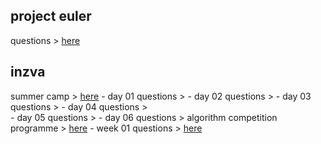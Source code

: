 ## project euler
questions > [here](https://www.hackerrank.com/contests/projecteuler)
## inzva
 summer camp > [here](https://inzva.com/algorithmic-competition-summer-camp-2018-report)
	- day 01 questions >
	- day 02 questions >
	- day 03 questions >
	- day 04 questions >	
	- day 05 questions >
	- day 06 questions > 
algorithm competition programme > [here](https://inzva.com/algorithm-competition-programme-20182019)
	- week 01 questions > [here](https://www.hackerrank.com/contests/inzva-01-intro-online-2018)
